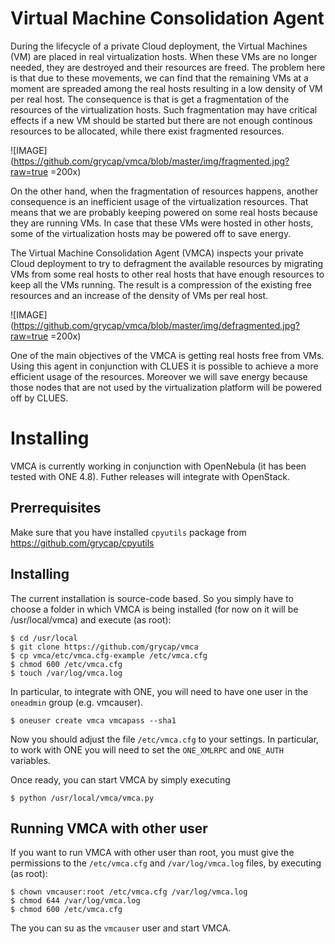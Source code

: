 # Virtual Machine Consolidation Agent

During the lifecycle of a private Cloud deployment, the Virtual Machines (VM) are placed in real virtualization hosts. When these VMs are no longer needed, they are destroyed and their resources are freed. The problem here is that due to these movements, we can find that the remaining VMs at a moment are spreaded among the real hosts resulting in a low density of VM per real host. The consequence is that is get a fragmentation of the resources of the virtualization hosts. Such fragmentation may have critical effects if a new VM should be started but there are not enough continous resources to be allocated, while there exist fragmented resources.

![IMAGE](https://github.com/grycap/vmca/blob/master/img/fragmented.jpg?raw=true =200x)

On the other hand, when the fragmentation of resources happens, another consequence is an inefficient usage of the virtualization resources. That means that we are probably keeping powered on some real hosts because they are running VMs. In case that these VMs were hosted in other hosts, some of the virtualization hosts may be powered off to save energy.

The Virtual Machine Consolidation Agent (VMCA) inspects your private Cloud deployment to try to defragment the available resources by migrating VMs from some real hosts to other real hosts that have enough resources to keep all the VMs running. The result is a compression of the existing free resources and an increase of the density of VMs per real host.

![IMAGE](https://github.com/grycap/vmca/blob/master/img/defragmented.jpg?raw=true =200x)

One of the main objectives of the VMCA is getting real hosts free from VMs. Using this agent in conjunction with CLUES it is possible to achieve a more efficient usage of the resources. Moreover we will save energy because those nodes that are not used by the virtualization platform will be powered off by CLUES.

# Installing

VMCA is currently working in conjunction with OpenNebula (it has been tested with ONE 4.8). Futher releases will integrate with OpenStack.

## Prerrequisites

Make sure that you have installed ```cpyutils``` package from https://github.com/grycap/cpyutils

## Installing

The current installation is source-code based. So you simply have to choose a folder in which VMCA is being installed (for now on it will be /usr/local/vmca) and execute (as root):

```
$ cd /usr/local
$ git clone https://github.com/grycap/vmca
$ cp vmca/etc/vmca.cfg-example /etc/vmca.cfg
$ chmod 600 /etc/vmca.cfg
$ touch /var/log/vmca.log
```

In particular, to integrate with ONE, you will need to have one user in the ```oneadmin``` group (e.g. vmcauser).

```
$ oneuser create vmca vmcapass --sha1
```

Now you should adjust the file ```/etc/vmca.cfg``` to your settings. In particular, to work with ONE you will need to set the ```ONE_XMLRPC``` and ```ONE_AUTH``` variables.

Once ready, you can start VMCA by simply executing

```
$ python /usr/local/vmca/vmca.py
```

## Running VMCA with other user

If you want to run VMCA with other user than root, you must give the permissions to the ```/etc/vmca.cfg``` and ```/var/log/vmca.log``` files, by executing (as root):

```
$ chown vmcauser:root /etc/vmca.cfg /var/log/vmca.log
$ chmod 644 /var/log/vmca.log
$ chmod 600 /etc/vmca.cfg
```

The you can su as the ```vmcauser``` user and start VMCA.

